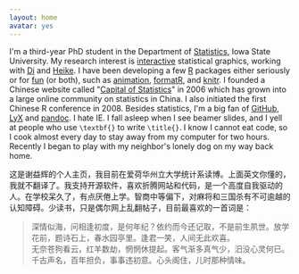 ```yaml
---
layout: home
avatar: yes
---
```


I'm a third-year PhD student in the Department of [Statistics](http://www.stat.iastate.edu), Iowa State University. My research interest is [interactive](https://github.com/ggobi/cranvas) statistical graphics, working with [Di](http://www.public.iastate.edu/~dicook) and [Heike](http://www.public.iastate.edu/~hofmann). I have been developing a few [R](http://www.r-project.org) packages either seriously or for [fun](http://cran.r-project.org/package=fun) (or both), such as [animation](http://cran.r-project.org/package=animation), [formatR](http://cran.r-project.org/package=formatR), and [knitr](/knitr/). I founded a Chinese website called "[Capital of Statistics](http://cos.name)" in 2006 which has grown into a large online community on statistics in China. I also initiated the first Chinese R conference in 2008. Besides statistics, I'm a big fan of [GitHub](https://github.com/yihui), [LyX](http://www.lyx.org) and [pandoc](http://johnmacfarlane.net/pandoc/). I hate IE. I fall asleep when I see beamer slides, and I yell at people who use `\textbf{}` to write `\title{}`. I know I cannot eat code, so I cook almost every day to stay away from my computer for two hours. Recently I began to play with my neighbor's lonely dog on my way back home.

这是谢益辉的个人主页，我目前在爱荷华州立大学统计系读博。上面英文你懂的，我就不翻译了。我支持开源软件，喜欢折腾网站和代码，是一个高度自我驱动的人。在学校呆久了，有点厌倦上学。智商中等偏下，对麻将和三国杀有不可逾越的认知障碍。少读书，只是偶尔网上乱翻帖子，目前最喜欢的一首词是：

> 深情似海，问相逢初度，是何年纪？依约而今还记取，不是前生夙世。放学花前，题诗石上，春水园亭里。逢君一笑，人间无此欢喜。  
> 无奈苍狗看云，红羊数劫，惘惘休提起。客气渐多真气少，汨没心灵何已。千古声名，百年担负，事事违初意。心头阁住，儿时那种情味。

